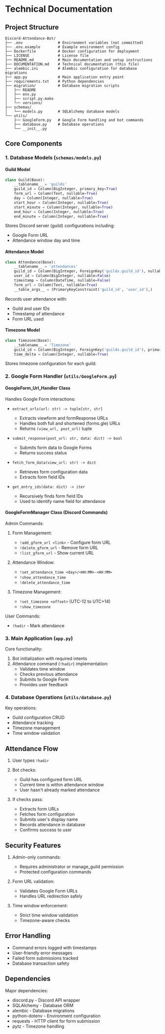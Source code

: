 # Technical Documentation

## Project Structure

```
Discord-Attendance-Bot/
├── .env                # Environment variables (not committed)
├── .env.example        # Example environment config
├── Dockerfile          # Docker configuration for deployment
├── LICENSE             # License file
├── README.md           # Main documentation and setup instructions
├── DOCUMENTATION.md    # Technical documentation (this file)
├── alembic.ini         # Alembic configuration for database migrations
├── app.py              # Main application entry point
├── requirements.txt    # Python dependencies
├── migration/          # Database migration scripts
│   ├── README
│   ├── env.py
│   ├── script.py.mako
│   └── versions/
├── schemas/
│   └── models.py       # SQLAlchemy database models
└── utils/
    ├── GoogleForm.py   # Google Form handling and bot commands
    ├── database.py     # Database operations
    └── __init__.py
```

## Core Components

### 1. Database Models (`schemas/models.py`)

#### Guild Model
```python
class Guild(Base):
    __tablename__ = 'guilds'
    guild_id = Column(BigInteger, primary_key=True)
    form_url = Column(Text, nullable=True)
    day = Column(Integer, nullable=True)
    start_hour = Column(Integer, nullable=True)
    start_minute = Column(Integer, nullable=True)
    end_hour = Column(Integer, nullable=True)
    end_minute = Column(Integer, nullable=True)
```
Stores Discord server (guild) configurations including:
- Google Form URL
- Attendance window day and time

#### Attendance Model
```python
class Attendance(Base):
    __tablename__ = 'attendances'
    guild_id = Column(BigInteger, ForeignKey('guilds.guild_id'), nullable=False)
    user_id = Column(BigInteger, nullable=False)
    timestamp = Column(DateTime, nullable=False)
    form_url = Column(Text, nullable=True)
    __table_args__ = (PrimaryKeyConstraint('guild_id', 'user_id'),)
```
Records user attendance with:
- Guild and user IDs
- Timestamp of attendance
- Form URL used

#### Timezone Model
```python
class Timezone(Base):
    __tablename__ = 'Timezone'
    guild_id = Column(BigInteger, ForeignKey('guilds.guild_id'), primary_key=True)
    time_delta = Column(Integer, nullable=True)
```
Stores timezone configuration for each guild.

### 2. Google Form Handler (`utils/GoogleForm.py`)

#### GoogleForm_Url_Handler Class
Handles Google Form interactions:

- `extract_urls(url: str) -> tuple[str, str]`
  - Extracts viewform and formResponse URLs
  - Handles both full and shortened (forms.gle) URLs
  - Returns `(view_url, post_url)` tuple

- `submit_response(post_url: str, data: dict) -> bool`
  - Submits form data to Google Forms
  - Returns success status

- `fetch_form_data(view_url: str) -> dict`
  - Retrieves form configuration data
  - Extracts form field IDs

- `get_entry_ids(data: dict) -> iter`
  - Recursively finds form field IDs
  - Used to identify name field for attendance

#### GoogleFormManager Class (Discord Commands)

Admin Commands:
1. Form Management:
   - `!add_gform_url <link>` - Configure form URL
   - `!delete_gform_url` - Remove form URL
   - `!list_gform_url` - Show current URL

2. Attendance Window:
   - `!set_attendance_time <day>/<HH:MM>-<HH:MM>`
   - `!show_attendance_time`
   - `!delete_attendance_time`

3. Timezone Management:
   - `!set_timezone <offset>` (UTC-12 to UTC+14)
   - `!show_timezone`

User Commands:
- `!hadir` - Mark attendance

### 3. Main Application (`app.py`)

Core functionality:
1. Bot initialization with required intents
2. Attendance command (`!hadir`) implementation:
   - Validates time window
   - Checks previous attendance
   - Submits to Google Form
   - Provides user feedback

### 4. Database Operations (`utils/database.py`)

Key operations:
- Guild configuration CRUD
- Attendance tracking
- Timezone management
- Time window validation

## Attendance Flow

1. User types `!hadir`
2. Bot checks:
   - Guild has configured form URL
   - Current time is within attendance window
   - User hasn't already marked attendance

3. If checks pass:
   - Extracts form URLs
   - Fetches form configuration
   - Submits user's display name
   - Records attendance in database
   - Confirms success to user

## Security Features

1. Admin-only commands:
   - Requires administrator or manage_guild permission
   - Protected configuration commands

2. Form URL validation:
   - Validates Google Form URLs
   - Handles URL redirection safely

3. Time window enforcement:
   - Strict time window validation
   - Timezone-aware checks

## Error Handling

- Command errors logged with timestamps
- User-friendly error messages
- Failed form submissions tracked
- Database transaction safety

## Dependencies

Major dependencies:
- discord.py - Discord API wrapper
- SQLAlchemy - Database ORM
- alembic - Database migrations
- python-dotenv - Environment configuration
- requests - HTTP client for form submission
- pytz - Timezone handling
